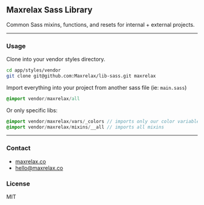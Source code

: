 Maxrelax Sass Library
---

Common Sass mixins, functions, and resets for internal + external projects.

- - -

### Usage

Clone into your vendor styles directory.

```bash
cd app/styles/vendor
git clone git@github.com:Maxrelax/lib-sass.git maxrelax
```

Import everything into your project from another sass file (ie: `main.sass`)

```sass
@import vendor/maxrelax/all
```

Or only specific libs:
```sass
@import vendor/maxrelax/vars/_colors // imports only our color variables
@import vendor/maxrelax/mixins/__all // imports all mixins
```
- - -

### Contact

* [maxrelax.co][]
* [hello@maxrelax.co][]

### License

MIT

[maxrelax.co]: http://maxrelax.co "Maxrelax"
[hello@maxrelax.co]: mailto:hello@maxrelax.co "Email hello@maxrelax.co"
